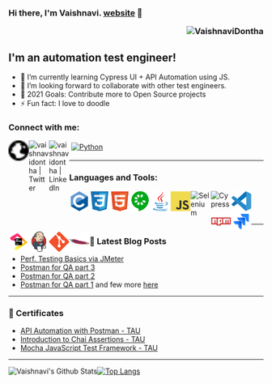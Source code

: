 ### Hi there, I'm Vaishnavi. [website] 👋 <p align="right"> <img src="https://komarev.com/ghpvc/?username=VaishnaviDontha" alt="VaishnaviDontha" /> </p>

## I'm an automation test engineer!

- 🌱 I’m currently learning Cypress UI + API Automation using JS.
- 👯 I’m looking forward to collaborate with other test engineers.
- 🥅 2021 Goals: Contribute more to Open Source projects
- ⚡ Fun fact: I love to doodle

### Connect with me:

[<img align="left" alt="vaishnavi.co" width="40px" src="https://raw.githubusercontent.com/iconic/open-iconic/master/svg/globe.svg" />][website]
[<img align="left" alt="vaishnavidontha | Twitter" width="40px" src="https://cdn.jsdelivr.net/npm/simple-icons@v3/icons/twitter.svg" />][twitter]
[<img align="left" alt="vaishnavidontha | LinkedIn" width="40px" src="https://cdn.jsdelivr.net/npm/simple-icons@v3/icons/linkedin.svg" />][linkedin]
<a href="mailto:vaishnavidontha24@gmail.com"> <img src="https://cdn.jsdelivr.net/npm/simple-icons@v3/icons/gmail.svg" alt="Python" height="40" style="vertical-align:top; margin:4px"></a>

---

### Languages and Tools:

[<img align="left" alt="C" width="40px" src="https://github.com/devicons/devicon/blob/master/icons/c/c-original.svg"/>][github]
[<img align="left" alt="CSS" width="40px" src="https://github.com/devicons/devicon/blob/master/icons/css3/css3-original.svg"/>][github]
[<img align="left" alt="HTML" width="40px" src="https://github.com/devicons/devicon/blob/master/icons/html5/html5-original.svg"/>][github]
[<img align="left" alt="Cucumber" width="40px" src="https://github.com/devicons/devicon/blob/master/icons/cucumber/cucumber-plain.svg"/>][github]
[<img align="left" alt="Java" width="40px" src="https://github.com/devicons/devicon/blob/master/icons/java/java-original.svg"/>][github]
[<img align="left" alt="JavaScript" width="40px" src="https://github.com/devicons/devicon/blob/master/icons/javascript/javascript-original.svg"/>][github]
[<img align="left" alt="Selenium" width="40px" src="https://github.com/SeleniumHQ/www.seleniumhq.org/blob/master/src/main/webapp/images/originals/Selenium%20Logo%20Upright.svg"/>][github]
[<img align="left" alt="Cypress" width="40px" src="https://github.com/cypress-io/cypress-icons/blob/master/src/logo/cypress-io-logo-round.svg"/>][github]
[<img align="left" alt="VisulaStudio" width="40px" src="https://github.com/devicons/devicon/blob/master/icons/vscode/vscode-original.svg"/>][github]
[<img align="left" alt="NPM" width="40px" src="https://github.com/devicons/devicon/blob/master/icons/npm/npm-original-wordmark.svg"/>][github]
[<img align="left" alt="JIRA" width="40px" src="https://github.com/devicons/devicon/blob/master/icons/jira/jira-original.svg"/>][github]
[<img align="left" alt="IntellijIDE" width="40px" src="https://github.com/devicons/devicon/blob/master/icons/jetbrains/jetbrains-original.svg"/>][github]
[<img align="left" alt="Jenkins" width="40px" src="https://github.com/devicons/devicon/blob/master/icons/jenkins/jenkins-original.svg"/>][github]
[<img align="left" alt="GIT" width="40px" src="https://github.com/devicons/devicon/blob/master/icons/git/git-original.svg"/>][github]
[<img align="left" alt="ApacheJMeter" width="40px" src="https://github.com/devicons/devicon/blob/master/icons/apache/apache-original.svg"/>][github]


<br />
<br />
<br />

---

### 📕 Latest Blog Posts
<!-- BLOG-POST-LIST:START -->
- [Perf. Testing Basics via JMeter](https://vaishnavidontha.hashnode.dev/beginners-guide-to-performance-testing-with-apache-jmeter-basic-tutorial)
- [Postman for QA part 3](https://vaishnavidontha.hashnode.dev/api-testing-using-postman-part-3)
- [Postman for QA part 2](https://vaishnavidontha.hashnode.dev/api-testing-using-postman-part-2)
- [Postman for QA part 1](https://vaishnavidontha.hashnode.dev/api-testing-using-postman-part-1)
and few more [here](https://vaishnavidontha.hashnode.dev)
<!-- BLOG-POST-LIST:END -->

---
### 📜 Certificates

- [API Automation with Postman - TAU](https://testautomationu.applitools.com/certificate/?id=5a62756c)
- [Introduction to Chai Assertions - TAU](https://testautomationu.applitools.com/certificate/?id=6b43e15e)
- [Mocha JavaScript Test Framework - TAU](https://testautomationu.applitools.com/certificate/?id=3fe17812)

---

<img align="left" alt="Vaishnavi's Github Stats" src="https://github-readme-stats.vercel.app/api?username=VaishnaviDontha&show_icons=true&hide_border=true" />

[![Top Langs](https://github-readme-stats.vercel.app/api/top-langs/?username=VaishnaviDontha&show_icons=true&hide_border=true)](https://github.com/VaishnaviDontha)


[website]: https://vaishnavidontha.github.io/
[twitter]: https://twitter.com/Vaishnavidontha
[blog]: https://vaishnavidontha.hashnode.dev/
[linkedin]: https://www.linkedin.com/in/vaishnavi-dontha-022475107/
[github]:  https://github.com/VaishnaviDontha
